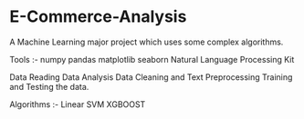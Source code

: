 # E-Commerce-Analysis
A Machine Learning major project which uses some complex algorithms.

Tools :- numpy
         pandas
         matplotlib
         seaborn
         Natural Language Processing Kit
         
Data Reading
Data Analysis
Data Cleaning and Text Preprocessing
Training and Testing the data.

Algorithms :- Linear SVM
              XGBOOST

